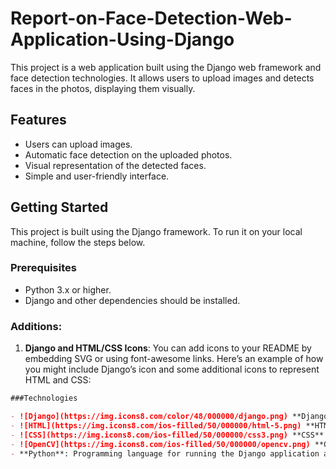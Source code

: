 # Report-on-Face-Detection-Web-Application-Using-Django

This project is a web application built using the Django web framework and face detection technologies. It allows users to upload images and detects faces in the photos, displaying them visually.

## Features
- Users can upload images.
- Automatic face detection on the uploaded photos.
- Visual representation of the detected faces.
- Simple and user-friendly interface.

## Getting Started

This project is built using the Django framework. To run it on your local machine, follow the steps below.

### Prerequisites

- Python 3.x or higher.
- Django and other dependencies should be installed.


### Additions:
1. **Django and HTML/CSS Icons**:
   You can add icons to your README by embedding SVG or using font-awesome links. Here’s an example of how you might include Django’s icon and some additional icons to represent HTML and CSS:

```markdown
###Technologies

- ![Django](https://img.icons8.com/color/48/000000/django.png) **Django**: Web framework.
- ![HTML](https://img.icons8.com/ios-filled/50/000000/html-5.png) **HTML**: Markup language for structuring web content.
- ![CSS](https://img.icons8.com/ios-filled/50/000000/css3.png) **CSS**: Style sheet language for designing the visual layout of web pages.
- ![OpenCV](https://img.icons8.com/ios-filled/50/000000/opencv.png) **OpenCV**: Library used for face detection.
- **Python**: Programming language for running the Django application and face detection algorithms.

